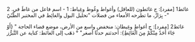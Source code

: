 غائط1 [مفرد]: ج غائطون (للعاقل) وأغواط وغُوط وغِياط:
1 - اسم فاعل من غاطَ في.
2 - بِرَازٌ، ما تطرحه الأمعاء من فضلات "تحليل البول والغائِط في المختبر الطّبّيّ"

غائط2 [مفرد]: ج أغواط وغِيطان: منخفض واسع من الأرض، موضع قضاء الحاجة " {أَوْ جَاءَ أَحَدٌ مِنْكُمْ مِنَ الْغَائِطِ}: أحدثتم حدثًا أصغر" ° ذهَب إلى الغائط: كناية عن التَّبرُّز